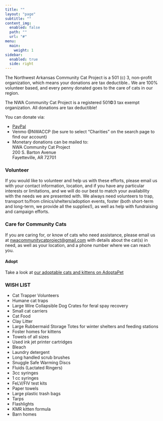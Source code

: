 ```yaml
---
title: ""
layout: "page"
subtitle: ""
content_img:
  enabled: false
  path: ""
  url: "#"
menu:
  main:
    weight: 1
sidebar:
  enabled: true
  side: right
---
```


The Northwest Arkansas Community Cat Project is a 501 (c) 3, non-profit organization, which
means your donations are tax deductible.. We are 100% volunteer based, and every penny donated goes to the care of cats in our region.

The NWA Community Cat Project is a registered 501©3 tax exempt organization. All donations
are tax deductible!

You can donate via:

+ [PayPal](https://www.paypal.com/US/fundraiser/charity/2408427)
+ Venmo @NWACCP (be sure to select “Charities” on the search page to find our account)
+ Monetary donations can be mailed to:  
NWA Community Cat Project  
200 S. Barton Avenue  
Fayetteville, AR 72701  

### Volunteer

If you would like to volunteer and help us with these efforts, please email us with your contact information, location, and if you have any particular interests or limitations, and we will do our best to match your availability with the needs we are presented with. We always need volunteers to trap, transport to/from clinics/shelters/adoption events, foster (both short-term and long-term, we provide all the supplies!), as well as help with fundraising and campaign efforts.

### Care for Community Cats

If you are caring for, or know of cats who need assistance, please email us at [nwacommunitycatproject@gmail.com](mailto:nwacommunitycatproject@gmail.com "Emails us at this address.") with details about the cat(s) in need, as well as your location, and a phone number where we can reach you.

#### Adopt

Take a look at [our adoptable cats and kittens on AdoptaPet](https://www.adoptapet.com/shelter/195015-nwa-community-cat-project-fayetteville-arkansas)

### **WISH LIST**

* Cat Trapper Volunteers
* Humane cat traps
* Large Wire Collapsible Dog Crates for feral spay recovery
* Small cat carriers
* Cat Food
* Clay Litter
* Large Rubbermaid Storage Totes for winter shelters and feeding stations
* Foster homes for kittens
* Towels of all sizes
* Used ink jet printer cartridges
* Bleach
* Laundry detergent
* Long handled scrub brushes
* Snuggle Safe Warming Discs
* Fluids (Lactated Ringers)
* 3cc syringes
* 1 cc syringes
* FeLV/FIV test kits
* Paper towels
* Large plastic trash bags
* Tarps
* Flashlights
* KMR kitten formula
* Barn homes
